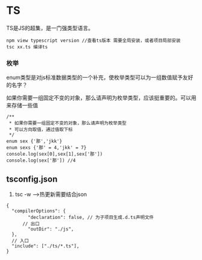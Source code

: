 # TS

TS是JS的超集，是一门强类型语言。



```
npm view typescript version //查看ts版本 需要全局安装，或者项目局部安装
tsc xx.ts 编译ts
```

### 枚举

​	enum类型是对js标准数据类型的一个补充，使枚举类型可以为一组数值赋予友好的名字？

​	如果你需要一组固定不变的对象，那么请声明为枚举类型，应该挺重要的。可以用来存储一些值

```
/**
 * 如果你需要一组固定不变的对象，那么请声明为枚举类型
 * 可以方向取值，通过值取下标
 */
enum sex {'那','jkk'}
enum sexs {'那' = 4,'jkk' = 7}
console.log(sex[0],sex[1],sex['那'])
console.log(sex['那']) //4
```



## tsconfig.json

1. tsc -w   -->热更新需要结合json

```
{
  "compilerOptions": {
    	"declaration": false, // 为子项目生成.d.ts声明文件
      // 出口
    	"outDir": "./js",
  },
  // 入口
  "include": ["./ts/*.ts"],
}
```

